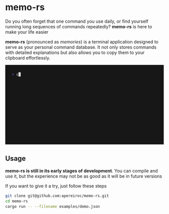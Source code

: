 # memo-rs

Do you often forget that one command you use daily, or find yourself running long sequences of commands repeatedly? **memo-rs** is here to make your life easier

**memo-rs** (pronounced as _memories_) is a terminal application designed to serve as your personal command database. It not only stores commands with detailed explanations but also allows you to copy them to your clipboard effortlessly.

![](img/demo.gif)

## Usage

**memo-rs is still in its early stages of development**. You can compile and use it, but the experience may not be as good as it will be in future versions

If you want to give it a try, just follow these steps 

```bash
git clone git@github.com:apereiroc/memo-rs.git
cd memo-rs
cargo run -- --filename examples/demo.json
```
